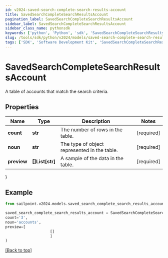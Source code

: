 ```yaml
---
id: v2024-saved-search-complete-search-results-account
title: SavedSearchCompleteSearchResultsAccount
pagination_label: SavedSearchCompleteSearchResultsAccount
sidebar_label: SavedSearchCompleteSearchResultsAccount
sidebar_class_name: pythonsdk
keywords: ['python', 'Python', 'sdk', 'SavedSearchCompleteSearchResultsAccount', 'V2024SavedSearchCompleteSearchResultsAccount'] 
slug: /tools/sdk/python/v2024/models/saved-search-complete-search-results-account
tags: ['SDK', 'Software Development Kit', 'SavedSearchCompleteSearchResultsAccount', 'V2024SavedSearchCompleteSearchResultsAccount']
---
```


# SavedSearchCompleteSearchResultsAccount

A table of accounts that match the search criteria.

## Properties

Name | Type | Description | Notes
------------ | ------------- | ------------- | -------------
**count** | **str** | The number of rows in the table. | [required]
**noun** | **str** | The type of object represented in the table. | [required]
**preview** | **[]List[str]** | A sample of the data in the table. | [required]
}

## Example

```python
from sailpoint.v2024.models.saved_search_complete_search_results_account import SavedSearchCompleteSearchResultsAccount

saved_search_complete_search_results_account = SavedSearchCompleteSearchResultsAccount(
count='3',
noun='accounts',
preview=[
                    []
                    ]
)

```
[[Back to top]](#) 


